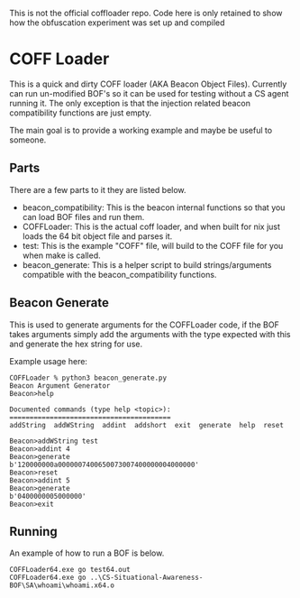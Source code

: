 This is not the official coffloader repo. Code here is only retained to show how the obfuscation experiment was set up and compiled

# COFF Loader

This is a quick and dirty COFF loader (AKA Beacon Object Files). Currently can run un-modified BOF's so it can be used for testing without a CS agent running it. The only exception is that the injection related beacon compatibility functions are just empty.

The main goal is to provide a working example and maybe be useful to someone.


## Parts
There are a few parts to it they are listed below.

- beacon_compatibility: This is the beacon internal functions so that you can load BOF files and run them.
- COFFLoader: This is the actual coff loader, and when built for nix just loads the 64 bit object file and parses it.
- test: This is the example "COFF" file, will build to the COFF file for you when make is called.
- beacon_generate: This is a helper script to build strings/arguments compatible with the beacon_compatibility functions.


## Beacon Generate
This is used to generate arguments for the COFFLoader code, if the BOF takes arguments simply add the arguments with the type expected with this and generate the hex string for use.

Example usage here:
```
COFFLoader % python3 beacon_generate.py
Beacon Argument Generator
Beacon>help

Documented commands (type help <topic>):
========================================
addString  addWString  addint  addshort  exit  generate  help  reset

Beacon>addWString test
Beacon>addint 4
Beacon>generate
b'120000000a0000007400650073007400000004000000'
Beacon>reset
Beacon>addint 5
Beacon>generate
b'0400000005000000'
Beacon>exit
```

## Running
An example of how to run a BOF is below.

```
COFFLoader64.exe go test64.out
COFFLoader64.exe go ..\CS-Situational-Awareness-BOF\SA\whoami\whoami.x64.o
```
